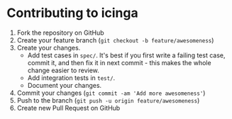 Contributing to icinga
======================

1. Fork the repository on GitHub
2. Create your feature branch (`git checkout -b feature/awesomeness`)
3. Create your changes.
   * Add test cases in `spec/`. It's best if you first write a failing
     test case, commit it, and then fix it in next commit - this makes
     the whole change easier to review.
   * Add integration tests in `test/`.
   * Document your changes.
4. Commit your changes (`git commit -am 'Add more awesomeness'`)
5. Push to the branch (`git push -u origin feature/awesomeness`)
6. Create new Pull Request on GitHub
